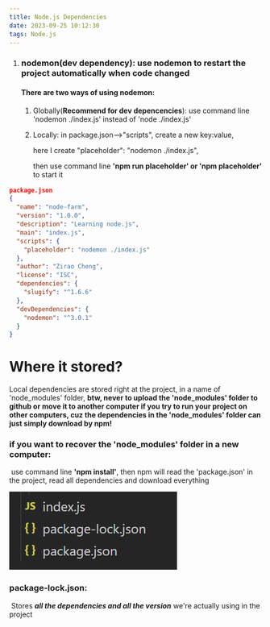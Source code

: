 ```yaml
---
title: Node.js Dependencies
date: 2023-09-25 10:12:30
tags: Node.js
---
```


1. ### nodemon(dev dependency): use nodemon to restart the project automatically when code changed

   #### There are two ways of using nodemon:

   1. Globally(**Recommend for dev depencencies**): use command line 'nodemon ./index.js' instead of 'node ./index.js'

   2. Locally: in package.json-->"scripts", create a new key:value, 

      here I create "placeholder": "nodemon ./index.js", 

      then use command line **'npm run placeholder' or  'npm placeholder'** to start it

```json
package.json
{
  "name": "node-farm",
  "version": "1.0.0",
  "description": "Learning node.js",
  "main": "index.js",
  "scripts": {
    "placeholder": "nodemon ./index.js"
  },
  "author": "Zirao Cheng",
  "license": "ISC",
  "dependencies": {
    "slugify": "^1.6.6"
  },
  "devDependencies": {
    "nodemon": "^3.0.1"
  }
}

```

# Where it stored?

Local dependencies are stored right at the project, in a name of 'node_modules' folder, **btw, never to upload the 'node_modules' folder to github or move it to another computer if you try to run your project on other computers, cuz the dependencies in the 'node_modules' folder can just simply download by npm!**

### if you want to recover the 'node_modules' folder in a new computer:

​	use command line **'npm install'**, then npm will read the 'package.json' in the project, read all 	dependencies and download everything

![image-20230929163240996.png](https://github.com/ChengZirao/my-blog-deployment/blob/master/blog_img/image-20230929163240996.png?raw=true)

### package-lock.json:

​	Stores ***all the dependencies and all the version*** we're actually using in the project